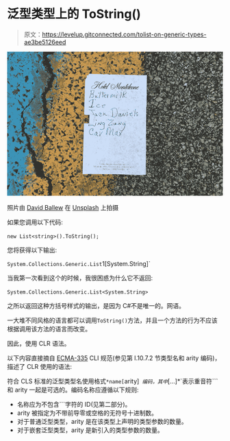 # 泛型类型上的 ToString()

> 原文：<https://levelup.gitconnected.com/tolist-on-generic-types-ae3be5126eed>

![](img/4ebd5c8deb5fc67c25f7648fe3817032.png)

照片由 [David Ballew](https://unsplash.com/@daveballew) 在 [Unsplash](https://unsplash.com/) 上拍摄

如果您调用以下代码:

`new List<string>().ToString();`

您将获得以下输出:

`System.Collections.Generic.List`1[System.String]`

当我第一次看到这个的时候，我很困惑为什么它不返回:

`System.Collections.Generic.List<System.String>`

之所以返回这种方括号样式的输出，是因为 C#不是唯一的。网语。

一大堆不同风格的语言都可以调用`ToString()`方法，并且一个方法的行为不应该根据调用该方法的语言而改变。

因此，使用 CLR 语法。

以下内容直接摘自 [ECMA-335](http://www.ecma-international.org/publications/standards/Ecma-335.htm) CLI 规范(参见第 I.10.7.2 节类型名和 arity 编码)，描述了 CLR 使用的语法:

符合 CLS 标准的泛型类型名使用格式`*name[`arity]*` 编码，其中`*[…]*`表示重音符```和 arity 一起是可选的。编码名称应遵循以下规则:

*   名称应为不包含```字符的 ID(见第二部分)。
*   arity 被指定为不带前导零或空格的无符号十进制数。
*   对于普通泛型类型，arity 是在该类型上声明的类型参数的数量。
*   对于嵌套泛型类型，arity 是新引入的类型参数的数量。